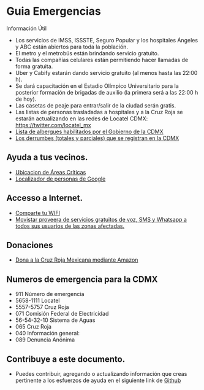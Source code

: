 # Guia Emergencias

Información Útil

- Los servicios de IMSS, ISSSTE, Seguro Popular y los hospitales Ángeles y ABC están abiertos para toda la población.
- El metro y el metrobús están brindando servicio gratuito.
- Todas las compañías celulares están permitiendo hacer llamadas de forma gratuita.
- Uber y Cabify estarán dando servicio gratuito (al menos hasta las 22:00 h).
- Se dará capacitación en el Estadio Olímpico Universitario para la posterior formación de brigadas de auxilio (la primera será a las 22:00 h de hoy).
- Las casetas de peaje para entrar/salir de la ciudad serán gratis.
- Las listas de personas trasladadas a hospitales y a la Cruz Roja se estarán actualizando en las redes de Locatel CDMX: https://twitter.com/locatel_mx
- [Lista de albergues habilitados por el Gobierno de la CDMX](https://l.facebook.com/l.php?u=http%3A%2F%2Fwww.cdmx.gob.mx%2Fcomunicacion%2Fnota%2Flistado-de-albergues-cdmx&h=ATOA2fIIP3_6sQocihRg1oyPpHZ7EB05lo92JdoEkgbSgpSZRf84GWBeXrhUgdeg4b1u2k-bvzap4na5e-xDV0Pkf0dyOTe_5vZ1DhA9Hp4_fwY9T9rk7YWvFzq7iWHd5MKSVtEse388iSmSDyQg-DurB0Dt-h-_ZkfH7KPY_4PsZNEuC03z4fHRk5gDEey3J_lcrRvxVwyDMA0fYj6sjpaXxa2fp22kRt2MXT8CX3lZwTM3li9f9o7oM_kJw0XH3ep-WI9ZSH8yGmvVkK763TLCxp172WnsKeW3WEb8)
- [Los derrumbes (totales y parciales) que se registran en la CDMX](https://l.facebook.com/l.php?u=https%3A%2F%2Fwww.google.com%2Fmaps%2Fd%2Fu%2F0%2Fviewer%3Fmid%3D13B_gbt3e5RWk_6xQoQ15xxhGOFs%26ll%3D19.410678597303765%252C-99.16616220000003%26z%3D11&h=ATMGEVfN7e6JRRjtF68vdpY2ONgJNUcoEWu6lMoN7aFrUpVeZVncTXrwEh5uMEAygnOEeKFaji7n6w14zPJmAJIgqGEY6Z74W8fXtiEoKcIdY9rBQQ2BgzPhN3zJ6yeX4V51XZxWTW6dj-ZFJ-i-ezOpGGUwKoyb3Oqw9GCOp-QdsYp6wFBtI3PYw2jA2CQ9-SkZKXa4gTw8qtzncrfEy4WzBNofAxxopEssj5mdDP0Dlbd2te8r_VqXT9EI-mNjSaHavad0U4WQhk_sEWQd-WLcAO02UiJtrB19aa7-)

## Ayuda a tus vecinos.

 - [Ubicacion de Áreas Críticas](https://www.google.com/maps/d/u/0/viewer?mid=1PwJrCIjz5PNfKAFrY-EX-iEkWH8&ll=19.388519856520006%2C-99.14531885783691&z=12)
 - [Localizador de personas de Google](https://google.org/personfinder/2017-puebla-mexico-earthquake/)
 
 ## Accesso a Internet.

- [Comparte tu WIFI](/wifi)
- [Movistar proveera de servicios gratuitos de voz, SMS y Whatsapp a todos sus usuarios de las zonas afectadas.](https://twitter.com/MovistarMX/status/910311132077936640)
 
## Donaciones

- [Dona a la Cruz Roja Mexicana mediante Amazon](https://www.amazon.com.mx/b?ie=UTF8&node=17290014011&pf_rd_p=f0aeab75-03f7-49aa-8b87-a4c78e1f0f04&pf_rd_r=P7WXXWY44CSQQMPKH0PA)

## Numeros de emergencia para la CDMX

- 911 Número de emergencia
- 5658-1111 Locatel
- 5557-5757 Cruz Roja
- 071 Comisión Federal de Electricidad
- 56-54-32-10 Sistema de Aguas
- 065 Cruz Roja
- 040 Información general:
- 089 Denuncia Anónima

## Contribuye a este documento.

- Puedes contribuir, agregando o actualizando información que creas pertinente
  a los esfuerzos de ayuda en el siguiente link de [Github](https://github.com/guiaemergencias/guiaemergencias.github.io)
